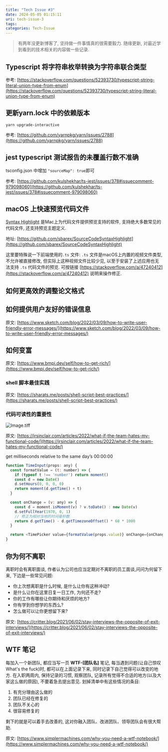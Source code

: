 ```yaml
---
title: "Tech Issue #3"
date: 2024-05-05 01:15:11
uri: tech-issue-3
tags:
categories: Tech-Issue
---
```


> 有两年没更新博客了, 坚持做一件事情真的很需要毅力. 随缘更新, 对最近学到看到的技术相关的内容做一些记录.


## Typescript 将字符串枚举转换为字符串联合类型

参考: [https://stackoverflow.com/questions/52393730/typescript-string-literal-union-type-from-enum](https://stackoverflow.com/questions/52393730/typescript-string-literal-union-type-from-enum)

## 更新yarn.lock 中的依赖版本

`yarn upgrade-interactive`

参考: [https://github.com/yarnpkg/yarn/issues/2788](https://github.com/yarnpkg/yarn/issues/2788)

## jest typescript 测试报告的未覆盖行数不准确

tsconfig.json 中增加 `"sourceMap": true`即可

参考: [https://github.com/kulshekhar/ts-jest/issues/378#issuecomment-979098060](https://github.com/kulshekhar/ts-jest/issues/378#issuecomment-979098060)

## macOS 上快速预览代码文件

[Syntax Highlight](https://github.com/sbarex/SourceCodeSyntaxHighlight) 是Mac上为代码文件提供预览支持的软件, 支持绝大多数常见的代码文件, 还支持预览主题定义.

地址: [https://github.com/sbarex/SourceCodeSyntaxHighlight](https://github.com/sbarex/SourceCodeSyntaxHighlight)

这里要特殊说一下前端使用的`.ts` 文件: `.ts` 文件是macOS上内置的视频文件类型, 不允许被直接修改, 但实际上这种视频文件比较少见, 以至于安装了上述应用也无法支持 `.ts` 代码文件的预览. 可按链接 [https://stackoverflow.com/a/47240412](https://stackoverflow.com/a/47240412) 说明来操作修正.

## 如何更高效的调整论文格式

## 如何提供用户友好的错误信息

原文: [https://www.sketch.com/blog/2022/03/09/how-to-write-user-friendly-error-messages/](https://www.sketch.com/blog/2022/03/09/how-to-write-user-friendly-error-messages/)

## 如何变富

原文: [https://www.bmpi.dev/self/how-to-get-rich/](https://www.bmpi.dev/self/how-to-get-rich/)

### shell 脚本最佳实践

原文: [https://sharats.me/posts/shell-script-best-practices/](https://sharats.me/posts/shell-script-best-practices/)

### 代码可读性的重要性

![Image.tiff](https://res.craft.do/user/full/04958f91-3bad-456a-1d20-c9dc800f64db/doc/70FB44D6-E9B6-47CA-9C43-C907471E925F/7ebb48cf-fc05-4940-7a0d-3d4848b6546a/SRhIyc6xayuI47MVPgRK4S2lr9cXNUPc8xXccAcg39oz/Image.tiff)

原文: [https://jrsinclair.com/articles/2022/what-if-the-team-hates-my-functional-code/](https://jrsinclair.com/articles/2022/what-if-the-team-hates-my-functional-code/)

get milliseconds relative to the same day’s 00:00:00

```javascript
function TimeInput(props: any) {
  const formatValue = (t: number) => {
    if (typeof t !== 'number') return moment()
    const d = new Date()
    d.setHours(0, 0, 0, 0)
    return moment(d.getTime() + t)
  }

  const onChange = (v: any) => {
    const d = moment.isMoment(v) ? v.toDate() : new Date(v)
    d.setFullYear(1970, 0, 1)
    // 修正为相对当地的时间毫秒数
    return d.getTime() - d.getTimezoneOffset() * 60 * 1000
  }

  return <TimePicker value={formatValue(props.value)} onChange={onChange} disabled={props.disabled} />
}
```

## 你为何不离职

离职时会有离职面谈, 作者认为公司也应当定期对不离职的员工面谈,问问为何留下来, 下边是一些常见问题:

- 你上次想离职是什么时候, 是什么让你有这种冲动?
- 是什么让你在这里日复一日工作, 为何还不走?
- 你的工作有哪些让你期待和厌烦的地方?
- 你有学到你想学的东西么?
- 怎么做可以让你更想留下来?

原文: [https://critter.blog/2021/06/02/stay-interviews-the-opposite-of-exit-interviews/](https://critter.blog/2021/06/02/stay-interviews-the-opposite-of-exit-interviews/)

## WTF 笔记

每加入一个新团队, 都应当写一页 **WTF-[团队名]** 笔记, 每当遇到问题(让自己惊叹What's the fuck)时, 都可以在上面记录下来, 同时记录下自己觉得可以改变的地方. 在入职两周内, 保持记录的习惯, 观察团队, 记录所有觉得不合适的地方(以及大家这么做的原因), 不要着急去提出意见.  划掉清单中有这些情况的条目:

1. 有充分理由这么做的
2. 团队已经在修复的
3. 团队不关心的
4. 很容易修复的

剩下的就是可以着手去改善的, 这对你融入团队、改进团队、领导团队会有很大帮助.

原文: [https://www.simplermachines.com/why-you-need-a-wtf-notebook/](https://www.simplermachines.com/why-you-need-a-wtf-notebook/)

